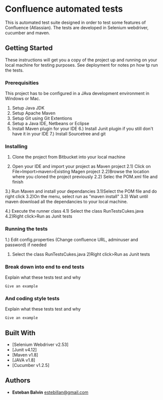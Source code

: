 

# Confluence automated tests
This is  automated test suite designed in order to test some features of Confluence (Atlassian).
The tests are developed in Selenium webdriver, cucumber and maven.

## Getting Started
These instructions will get you a copy of the project up and running on your local machine for  testing purposes. See deployment for notes pn how tp run the tests.

### Prerequisities
This project has to be configured in a JAva development environment in Windows or Mac.
1. Setup Java JDK 
2. Setup Apache Maven
3. Setup Git using Git Extentions
4. Setup a Java IDE, Netbeans or Eclipse
5. Install Maven plugin for your IDE
6.) Install Junit plugin if you still don't have it in your IDE
7.) Install Sourcetree and git

### Installing

1. Clone the project from Bitbucket into your local machine

2. Open your IDE and import your project as Maven project
  2.1) Click on File>Import>maven>Existing Magen project
  2.2)Browse the location where you cloned the project previously
  2.2) Selec the POM.xml file and finish

3.) Run Maven and install your dependancies
3.1)Select the POM file and do right click
3.2)On the menu, select run as "maven install"
3.3) Wait until maven download all the dependancies to your local machine.
  
4.) Execute the runner class
4.1) Select the class RunTestsCukes.java
4.2)Right click>Run as Junit tests

### Running the tests

1.) Edit config.properties (Change confluence URL, adminuser and password) if needed 
1) Select the class RunTestsCukes.java
2)Right click>Run as Junit tests

### Break down into end to end tests

Explain what these tests test and why

```
Give an example
```
### And coding style tests

Explain what these tests test and why

```
Give an example
```

## Built With

* [Selenium Webdriver v2.53]
* [Junit v4.12]
* [Maven v1.8]
* [JAVA v1.8]
* [Cucumber v1.2.5]

## Authors

* **Esteban Balvin** 
estebillan@gmail.com
